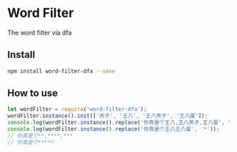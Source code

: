 Word Filter
=========================
The word filter via dfa

## Install

```bash
npm install word-filter-dfa --save
```

## How to use

```javascript
let wordFilter = require('word-filter-dfa');
wordFilter.instance().init(['羔子', '王八', '王八羔子', '王八蛋']);
console.log(wordFilter.instance().replace('你真是个王八,王八羔子,王八蛋', '*'));
console.log(wordFilter.instance().replace('你真是个王八王八蛋', '*'));
// 你真是个**,****,***
// 你真是个*****
```